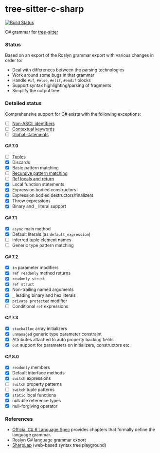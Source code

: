 tree-sitter-c-sharp
===========================

[![Build Status](https://travis-ci.org/tree-sitter/tree-sitter-c-sharp.svg?branch=master)](https://travis-ci.org/tree-sitter/tree-sitter-c-sharp)

C# grammar for [tree-sitter](https://github.com/tree-sitter/tree-sitter)

### Status

Based on an export of the Roslyn grammar export with various changes in order to:

- Deal with differences between the parsing technologies
- Work around some bugs in that grammar
- Handle `#if`, `#else`, `#elif`, `#endif` blocks
- Support syntax highlighting/parsing of fragments
- Simplify the output tree

### Detailed status

Comprehensive support for C# exists with the following exceptions:

- [ ] [Non-ASCII identifiers](#37)
- [ ] [Contextual keywords](#47)
- [ ] [Global statements](#12)

#### C# 7.0

- [ ] [Tuples](#15)
- [x] Discards
- [x] Basic pattern matching
- [ ] [Recursive pattern matching](#19)
- [ ] [Ref locals and return](#14)
- [x] Local function statements
- [x] Expression bodied constructors
- [x] Expression bodied destructors/finalizers
- [x] Throw expressions
- [x] Binary and `_` literal support

#### C# 7.1

- [x] `async` main method
- [x] Default literals (as `default_expression`)
- [ ] Inferred tuple element names
- [ ] Generic type pattern matching

#### C# 7.2

- [x] `in` parameter modifiers
- [x] `ref readonly` method returns
- [x] `readonly struct`
- [x] `ref struct`
- [x] Non-trailing named arguments
- [x] `_` leading binary and hex literals
- [x] `private protected` modifier
- [ ] Conditional `ref` expressions

#### C# 7.3

- [x] `stackalloc` array initializers
- [x] `unmanaged` generic type parameter constraint
- [x] Attributes attached to auto property backing fields
- [x] `out` support for parameters on initializers, constructors etc.

#### C# 8.0

- [x] `readonly` members
- [x] Default interface methods
- [x] `switch` expressions
- [ ] `switch` property patterns
- [ ] `switch` tuple patterns
- [x] `static` local functions
- [x] nullable reference types
- [x] null-forgiving operator

### References

* [Official C# 6 Language Spec](https://github.com/dotnet/csharplang/blob/master/spec/) provides chapters that formally define the language grammar.
* [Roslyn C# language grammar export](https://github.com/dotnet/roslyn/blob/master/src/Compilers/CSharp/Portable/Generated/CSharp.Generated.g4)
* [SharpLap](https://sharplab.io) (web-based syntax tree playground)
